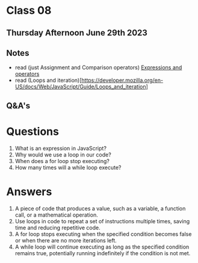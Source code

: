 # Class 08

## Thursday Afternoon June 29th 2023


## Notes
* read (just Assignment and Comparison operators) [Expressions and operators](https://developer.mozilla.org/en-US/docs/Web/JavaScript/Guide/Expressions_and_Operators)
* read (Loops and iteration)[https://developer.mozilla.org/en-US/docs/Web/JavaScript/Guide/Loops_and_iteration]

## Q&A's
# Questions
1. What is an expression in JavaScript?
2. Why would we use a loop in our code?
3. When does a for loop stop executing?
4. How many times will a while loop execute?

# Answers
1. A piece of code that produces a value, such as a variable, a function call, or a mathematical operation.
2. Use loops in code to repeat a set of instructions multiple times, saving time and reducing repetitive code.
3. A for loop stops executing when the specified condition becomes false or when there are no more iterations left.
4. A while loop will continue executing as long as the specified condition remains true, potentially running indefinitely if the condition is not met.

